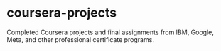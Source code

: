 # coursera-projects
Completed Coursera projects and final assignments from IBM, Google, Meta, and other professional certificate programs.
